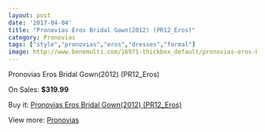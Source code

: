 ```yaml
---
layout: post
date: '2017-04-04'
title: "Pronovias Eros Bridal Gown(2012) (PR12_Eros)"
category: Pronovias
tags: ["style","pronovias","eros","dresses","formal"]
image: http://www.benemulti.com/16971-thickbox_default/pronovias-eros-bridal-gown2012-pr12eros.jpg
---
```

Pronovias Eros Bridal Gown(2012) (PR12_Eros)

On Sales: **$319.99**
<a href="https://www.benemulti.com/en/pronovias/6487-pronovias-eros-bridal-gown2012-pr12eros.html"><amp-img layout="responsive" width="600" height="600" src="//www.benemulti.com/16971-thickbox_default/pronovias-eros-bridal-gown2012-pr12eros.jpg" alt="Pronovias Eros Bridal Gown(2012) (PR12_Eros) 0" /></a>
<a href="https://www.benemulti.com/en/pronovias/6487-pronovias-eros-bridal-gown2012-pr12eros.html"><amp-img layout="responsive" width="600" height="600" src="//www.benemulti.com/16973-thickbox_default/pronovias-eros-bridal-gown2012-pr12eros.jpg" alt="Pronovias Eros Bridal Gown(2012) (PR12_Eros) 1" /></a>
<a href="https://www.benemulti.com/en/pronovias/6487-pronovias-eros-bridal-gown2012-pr12eros.html"><amp-img layout="responsive" width="600" height="600" src="//www.benemulti.com/16972-thickbox_default/pronovias-eros-bridal-gown2012-pr12eros.jpg" alt="Pronovias Eros Bridal Gown(2012) (PR12_Eros) 2" /></a>

Buy it: [Pronovias Eros Bridal Gown(2012) (PR12_Eros)](https://www.benemulti.com/en/pronovias/6487-pronovias-eros-bridal-gown2012-pr12eros.html "Pronovias Eros Bridal Gown(2012) (PR12_Eros)")

View more: [Pronovias](https://www.benemulti.com/en/55-pronovias "Pronovias")